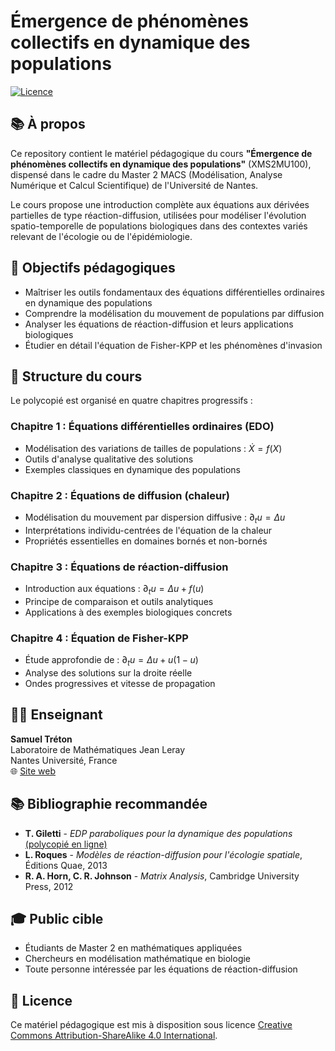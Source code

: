 # Émergence de phénomènes collectifs en dynamique des populations

[![Licence](https://img.shields.io/badge/Licence-CC%20BY--SA%204.0-blue.svg)](https://creativecommons.org/licenses/by-sa/4.0/)

## 📚 À propos

Ce repository contient le matériel pédagogique du cours **"Émergence de phénomènes collectifs en dynamique des populations"** (XMS2MU100), dispensé dans le cadre du Master 2 MACS (Modélisation, Analyse Numérique et Calcul Scientifique) de l'Université de Nantes.

Le cours propose une introduction complète aux équations aux dérivées partielles de type réaction-diffusion, utilisées pour modéliser l'évolution spatio-temporelle de populations biologiques dans des contextes variés relevant de l'écologie ou de l'épidémiologie.

## 🎯 Objectifs pédagogiques

- Maîtriser les outils fondamentaux des équations différentielles ordinaires en dynamique des populations
- Comprendre la modélisation du mouvement de populations par diffusion
- Analyser les équations de réaction-diffusion et leurs applications biologiques
- Étudier en détail l'équation de Fisher-KPP et les phénomènes d'invasion

## 📖 Structure du cours

Le polycopié est organisé en quatre chapitres progressifs :

### **Chapitre 1 : Équations différentielles ordinaires (EDO)**
- Modélisation des variations de tailles de populations : $\dot{X} = f(X)$
- Outils d'analyse qualitative des solutions
- Exemples classiques en dynamique des populations

### **Chapitre 2 : Équations de diffusion (chaleur)**
- Modélisation du mouvement par dispersion diffusive : $\partial_t u = \Delta u$
- Interprétations individu-centrées de l'équation de la chaleur
- Propriétés essentielles en domaines bornés et non-bornés

### **Chapitre 3 : Équations de réaction-diffusion**
- Introduction aux équations : $\partial_t u = \Delta u + f(u)$
- Principe de comparaison et outils analytiques
- Applications à des exemples biologiques concrets

### **Chapitre 4 : Équation de Fisher-KPP**
- Étude approfondie de : $\partial_t u = \Delta u + u(1-u)$
- Analyse des solutions sur la droite réelle
- Ondes progressives et vitesse de propagation

<!-- ## 📁 Contenu du repository

```
├── M2_modelisation_poly_cours.tex     # Document principal LaTeX
├── M2_modelisation_poly_cours.pdf     # Polycopié compilé
├── images/                            # Figures et diagrammes
│   ├── chap_1/                       # Illustrations chapitre 1
│   ├── annexe/                       # Figures annexes
│   └── DALL-E/                       # Images générées par IA
├── document_in_preparation/           # Matériel en développement
└── README.md                          # Ce fichier
``` -->


## 👨‍🏫 Enseignant

**Samuel Tréton**  
Laboratoire de Mathématiques Jean Leray  
Nantes Université, France  
🌐 [Site web](https://www.samueltreton.fr/)

## 📚 Bibliographie recommandée

- **T. Giletti** - *EDP paraboliques pour la dynamique des populations* [(polycopié en ligne)](https://tgiletti.perso.math.cnrs.fr/pdf/M2MFA_EDP%20Dyn%20Pop.pdf)
- **L. Roques** - *Modèles de réaction-diffusion pour l'écologie spatiale*, Éditions Quae, 2013
- **R. A. Horn, C. R. Johnson** - *Matrix Analysis*, Cambridge University Press, 2012

## 🎓 Public cible

- Étudiants de Master 2 en mathématiques appliquées
- Chercheurs en modélisation mathématique en biologie
- Toute personne intéressée par les équations de réaction-diffusion

## 📄 Licence

Ce matériel pédagogique est mis à disposition sous licence [Creative Commons Attribution-ShareAlike 4.0 International](https://creativecommons.org/licenses/by-sa/4.0/).